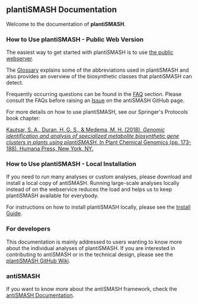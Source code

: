 plantiSMASH Documentation
--------------------------


Welcome to the documentation of **plantiSMASH**. 

### How to Use plantiSMASH - Public Web Version

The easiest way to get started with plantiSMASH is to use [the public webserver](https://plantismash.bioinformatics.nl/).

The [Glossary](glossary.md) explains some of the abbreviations used in plantiSMASH and also provides an overview of the biosynthetic classes that plantiSMASH can detect.

Frequently occurring questions can be found in the [FAQ](faq.md) section.
Please consult the FAQs before raising an [Issue](https://github.com/plantismash/plantismash/issues) on the antiSMASH GitHub page.

For more details on how to use plantiSMASH, see our Springer's Protocols book chapter:
   
[Kautsar, S. A., Duran, H. G. S., & Medema, M. H. (2018).
 *Genomic identification and analysis of specialized metabolite biosynthetic gene clusters in plants using plantiSMASH.* 
 In Plant Chemical Genomics (pp. 173-188). Humana Press, New York, NY.](https://link.springer.com/protocol/10.1007/978-1-4939-7874-8_15) 


### How to Use plantiSMASH - Local Installation

If you need to run many analyses or custom analyses, please download and install a local copy of antiSMASH.
Running large-scale analyses locally instead of on the webservice reduces the load and helps us to keep plantiSMASH available for everybody.

For instructions on how to install plantiSMASH locally, please see the [Install Guide](install.md).

### For developers 

This documentation is mainly addressed to users wanting to know more about the individual analyses of plantiSMASH.
If you are interested in contributing to antiSMASH or in the technical design, please see the [plantiSMASH GitHub Wiki](https://github.com/plantismash/plantismash/wiki).


### antiSMASH 

If you want to know more about the antiSMASH framework, check the [antiSMASH Documentation](https://docs.antismash.secondarymetabolites.org/). 